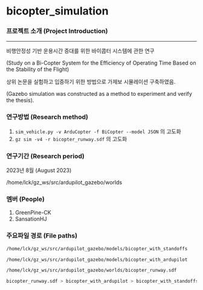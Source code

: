 # bicopter_simulation

### 프로젝트 소개 (Project Introduction)
---

비행안정성 기반 운용시간 증대를 위한 바이콥터 시스템에 관한 연구


(Study on a Bi-Copter System for the Efficiency of Operating Time Based on the Stability of the Flight)

상위 논문을 실험하고 입증하기 위한 방법으로 가제보 시뮬레이션 구축하였음.

(Gazebo simulation was constructed as a method to experiment and verify the thesis).

### 연구방법 (Research method)

1. `sim_vehicle.py -v ArduCopter -f BiCopter --model JSON` 의 고도화
2. `gz sim -v4 -r bicopter_runway.sdf` 의 고도화

### 연구기간 (Research period)

2023년 8월 (August 2023)

/home/lck/gz_ws/src/ardupilot_gazebo/worlds

### 멤버 (People)

1. GreenPine-CK
2. SansationHJ

### 주요파일 경로 (File paths)

```bash
/home/lck/gz_ws/src/ardupilot_gazebo/models/bicopter_with_standoffs

/home/lck/gz_ws/src/ardupilot_gazebo/models/bicopter_with_ardupilot

/home/lck/gz_ws/src/ardupilot_gazebo/worlds/bicopter_runway.sdf

bicopter_runway.sdf > bicopter_with_ardupilot > bicopter_with_standoffs
```
